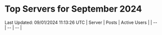 # Top Servers for September 2024
Last Updated: 09/01/2024 11:13:26 UTC
| Server | Posts | Active Users |
| -- | -- | -- |
